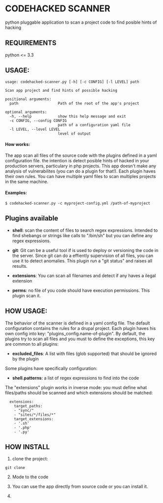 # CODEHACKED SCANNER
python pluggable application to scan a project code to find posible hints of hacking

## REQUIREMENTS
python <= 3.3

## USAGE:
```
usage: codehacked-scanner.py [-h] [-c CONFIG] [-l LEVEL] path

Scan app project and find hints of possible hacking

positional arguments:
  path                  Path of the root of the app's project

optional arguments:
  -h, --help            show this help message and exit
  -c CONFIG, --config CONFIG
                        path of a configuration yaml file
  -l LEVEL, --level LEVEL
                        level of output
```

#### How works:
The app scan all files of the source code with the plugins defined in a yaml configuration file.
the intention is detect posible hints of hacked in your production servers, particulary in php projects.  This app doesn't make any analysis of vulnerabilites (you can do a plugin for that!). Each plugin haves their own rules. You can have
multiple yaml files to scan multiples projects in the same machine.

#### Examples:
```
$ codehacked-scanner.py -c myproject-config.yml /path-of-myproject
```

## Plugins available
- **shell**: scan the content of files to search regex expressions. Intended to find
shebangs or strings like calls to "/bin/sh" but you can define any regex expressions.

- **git**: Git can be a useful tool if is used to deploy or versioning the code in the server.
Since git can do a effiently supervision of all files, you can use it to detect
anomalies. This plugin run a "git status" and raises all results.

- **extensions**: You can scan all filenames and detect if any haves a ilegal extension

- **perms**: no file of you code should have execution permissions. This plugin scan it.

## HOW USAGE:

The behavior of the scanner is defined in a yaml config file. The default configuration contains
the rules for a drupal project. Each plugin haves his own config into key: "plugins_config.name-of-plugin". By default, the plugins try to scan all files and you must to define the exceptions, this key are common to all plugins:

- **excluded_files**: A list with files (glob supported) that should be ignored by the plugin

Some plugins have specifically configuration:

- **shell.patterns**: a list of regex expressions to find into the code

The "extensions" plugin works in inverse mode: you must define what files/paths should be scanned and which extensions should be matched:
```
  extensions:
    target_paths:
    - "sync/"
    - "sites/*/files/*"
    target_extensions:
    - '.sh'
    - '.php'
    - '.py'
```

## HOW INSTALL

1. clone the project:
```
git clone
```

2. Mode to the code

3. You can use the app directly from source code or you can install it.

4.
